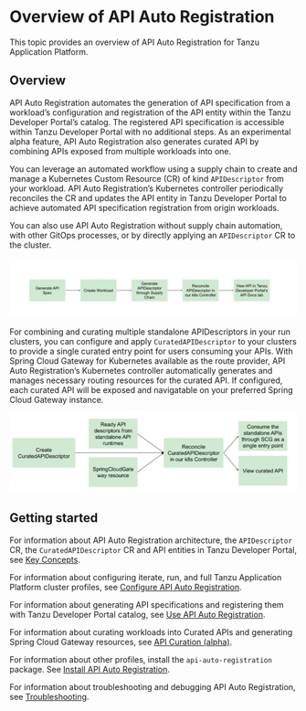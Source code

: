 # Overview of API Auto Registration

This topic provides an overview of API Auto Registration for Tanzu Application Platform.

## <a id='overview'></a> Overview

API Auto Registration automates the generation of API specification from a workload’s configuration and
registration of the API entity within the Tanzu Developer Portal’s catalog. The registered API specification
is accessible within Tanzu Developer Portal with no additional steps. As an experimental alpha feature, 
API Auto Registration also generates curated API by combining APIs exposed from multiple workloads into one.

You can leverage an automated workflow using a supply chain to create and manage a Kubernetes Custom Resource (CR)
of kind `APIDescriptor` from your workload. API Auto Registration’s Kubernetes controller periodically reconciles
the CR and updates the API entity in Tanzu Developer Portal to achieve automated API specification registration
from origin workloads.

You can also use API Auto Registration without supply chain automation, with other GitOps processes,
or by directly applying an `APIDescriptor` CR to the cluster.

![Flow chart with boxes for each element of the API Auto Registration process.](./images/autoregistering-api-entities-stages.png)

For combining and curating multiple standalone APIDescriptors in your run clusters, you can configure and apply
`CuratedAPIDescriptor` to your clusters to provide a single curated entry point for users consuming your APIs.
With Spring Cloud Gateway for Kubernetes available as the route provider, API Auto Registration’s Kubernetes
controller automatically generates and manages necessary routing resources for the curated API. If configured,
each curated API will be exposed and navigatable on your preferred Spring Cloud Gateway instance.

![Flow chart with boxes for API curation process.](./images/api-curation-stages.png)

## <a id='getting-started'></a> Getting started

For information about API Auto Registration architecture, the `APIDescriptor` CR, the `CuratedAPIDescriptor` CR  and
API entities in Tanzu Developer Portal, see [Key Concepts](key-concepts.hbs.md).

For information about configuring iterate, run, and full Tanzu Application Platform cluster profiles,
see [Configure API Auto Registration](configuration.hbs.md).

For information about generating API specifications and registering them with Tanzu Developer Portal
catalog, see [Use API Auto Registration](usage.hbs.md).

For information about curating workloads into Curated APIs and generating Spring Cloud Gateway resources,
see [API Curation (alpha)](api-curation.hbs.md).

For information about other profiles, install the `api-auto-registration` package.
See [Install API Auto Registration](installation.hbs.md).

For information about troubleshooting and debugging API Auto Registration, see [Troubleshooting](troubleshooting.md).
